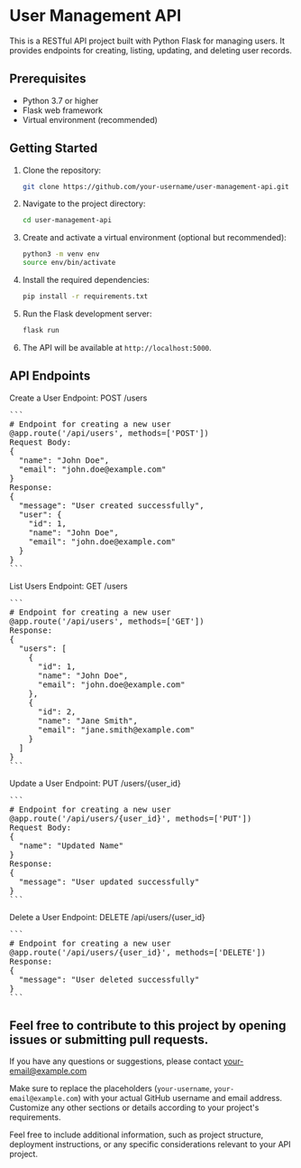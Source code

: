 # User Management API

This is a RESTful API project built with Python Flask for managing users. It provides endpoints for creating, listing, updating, and deleting user records.

## Prerequisites

- Python 3.7 or higher
- Flask web framework
- Virtual environment (recommended)


## Getting Started

1. Clone the repository:

   ```bash
   git clone https://github.com/your-username/user-management-api.git
   ```

2. Navigate to the project directory:

   ```bash
   cd user-management-api
   ```

3. Create and activate a virtual environment (optional but recommended):

   ```bash
   python3 -m venv env
   source env/bin/activate
   ```

4. Install the required dependencies:

   ```bash
   pip install -r requirements.txt
   ```

5. Run the Flask development server:

   ```bash
   flask run
   ```

6. The API will be available at `http://localhost:5000`.


## API Endpoints
Create a User
Endpoint: POST /users
<pre>
```
# Endpoint for creating a new user
@app.route('/api/users', methods=['POST'])
Request Body:
{
  "name": "John Doe",
  "email": "john.doe@example.com"
}
Response:
{
  "message": "User created successfully",
  "user": {
    "id": 1,
    "name": "John Doe",
    "email": "john.doe@example.com"
  }
}
```
</pre>

List Users
Endpoint: GET /users

<pre>
```
# Endpoint for creating a new user
@app.route('/api/users', methods=['GET'])
Response:
{
  "users": [
    {
      "id": 1,
      "name": "John Doe",
      "email": "john.doe@example.com"
    },
    {
      "id": 2,
      "name": "Jane Smith",
      "email": "jane.smith@example.com"
    }
  ]
}
```
</pre>

Update a User
Endpoint: PUT /users/{user_id}
<pre>
```
# Endpoint for creating a new user
@app.route('/api/users/{user_id}', methods=['PUT'])
Request Body:
{
  "name": "Updated Name"
}
Response:
{
  "message": "User updated successfully"
}
```
</pre>


Delete a User
Endpoint: DELETE /api/users/{user_id}

<pre>
```
# Endpoint for creating a new user
@app.route('/api/users/{user_id}', methods=['DELETE'])
Response:
{
  "message": "User deleted successfully"
}
```
</pre>


## Feel free to contribute to this project by opening issues or submitting pull requests. 
If you have any questions or suggestions, please contact your-email@example.com


Make sure to replace the placeholders (`your-username`, `your-email@example.com`) with your actual GitHub username and email address. Customize any other sections or details according to your project's requirements.

Feel free to include additional information, such as project structure, deployment instructions, or any specific considerations relevant to your API project.



